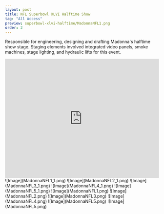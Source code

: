 ```yaml
---
layout: post
title: NFL Superbowl XLVI Halftime Show
tag: "All Access"
preview: superbowl-xlvi-halftime/MadonnaNFL1.png
order: 2
---
```

Responsible for engineering, designing and drafting Madonna's halftime show stage. Staging elements involved integrated video panels, smoke machines, stage lighting, and hydraulic lifts for this event.

<iframe frameborder="0" scrolling="no" height="390" width="100%" src="https://www.youtube.com/embed/X3ik_8QjM3U" allow="autoplay; encrypted-media" allowfullscreen></iframe>
![Image](MadonnaNFL1_1.png)
![Image](MadonnaNFL2_1.png)
![Image](MadonnaNFL3_1.png)
![Image](MadonnaNFL4_1.png)
![Image](MadonnaNFL5_1.png)
![Image](MadonnaNFL1.png)
![Image](MadonnaNFL2.png)
![Image](MadonnaNFL3.png)
![Image](MadonnaNFL4.png)
![Image](MadonnaNFL5.png)
![Image](MadonnaNFL5.png)
